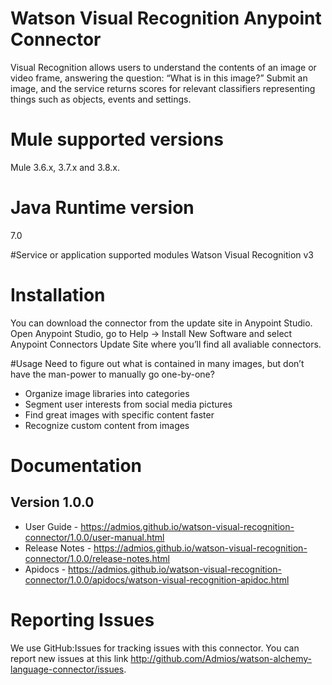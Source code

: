 # Watson Visual Recognition Anypoint Connector

Visual Recognition allows users to understand the contents of an image or video frame, answering the question: “What is in this image?” Submit an image, and the service returns scores for relevant classifiers representing things such as objects, events and settings.

# Mule supported versions
Mule 3.6.x, 3.7.x and 3.8.x.

# Java Runtime version
7.0

#Service or application supported modules
Watson Visual Recognition v3

# Installation
You can download the connector from the update site in Anypoint Studio.
Open Anypoint Studio, go to Help → Install New Software and select Anypoint Connectors Update Site where you’ll find all avaliable connectors.

#Usage
Need to figure out what is contained in many images, but don’t have the man-power to manually go one-by-one?

- Organize image libraries into categories
- Segment user interests from social media pictures
- Find great images with specific content faster
- Recognize custom content from images

# Documentation

## Version 1.0.0

- User Guide - https://admios.github.io/watson-visual-recognition-connector/1.0.0/user-manual.html
- Release Notes - https://admios.github.io/watson-visual-recognition-connector/1.0.0/release-notes.html
- Apidocs - https://admios.github.io/watson-visual-recognition-connector/1.0.0/apidocs/watson-visual-recognition-apidoc.html

# Reporting Issues

We use GitHub:Issues for tracking issues with this connector. You can report new issues at this link http://github.com/Admios/watson-alchemy-language-connector/issues.
